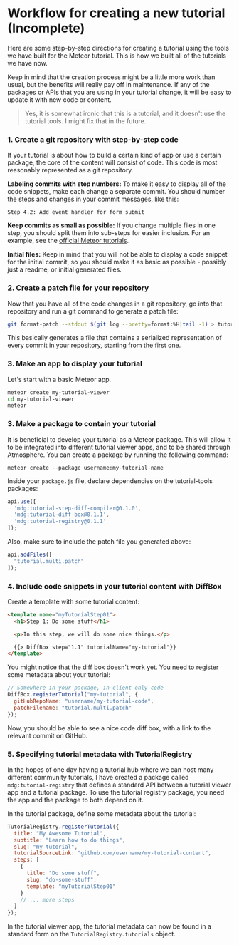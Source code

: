 <h1>Workflow for creating a new tutorial (Incomplete)</h1>

Here are some step-by-step directions for creating a tutorial using the tools we have built for the Meteor tutorial. This is how we built all of the tutorials we have now.

Keep in mind that the creation process might be a little more work than usual, but the benefits will really pay off in maintenance. If any of the packages or APIs that you are using in your tutorial change, it will be easy to update it with new code or content.

> Yes, it is somewhat ironic that this is a tutorial, and it doesn't use the tutorial tools. I might fix that in the future.

### 1. Create a git repository with step-by-step code

If your tutorial is about how to build a certain kind of app or use a certain package, the core of the content will consist of code. This code is most reasonably represented as a git repository.

**Labeling commits with step numbers:** To make it easy to display all of the code snippets, make each change a separate commit. You should number the steps and changes in your commit messages, like this:

```
Step 4.2: Add event handler for form submit
```

**Keep commits as small as possible:** If you change multiple files in one step, you should split them into sub-steps for easier inclusion. For an example, see the [official Meteor tutorials](https://github.com/meteor/tutorials).

**Initial files:** Keep in mind that you will not be able to display a code snippet for the initial commit, so you should make it as basic as possible - possibly just a readme, or initial generated files.

### 2. Create a patch file for your repository

Now that you have all of the code changes in a git repository, go into that repository and run a git command to generate a patch file:

```sh
git format-patch --stdout $(git log --pretty=format:%H|tail -1) > tutorial.multi.patch
```

This basically generates a file that contains a serialized representation of every commit in your repository, starting from the first one.

### 3. Make an app to display your tutorial

Let's start with a basic Meteor app.

```sh
meteor create my-tutorial-viewer
cd my-tutorial-viewer
meteor
```

### 3. Make a package to contain your tutorial

It is beneficial to develop your tutorial as a Meteor package. This will allow it to be integrated into different tutorial viewer apps, and to be shared through Atmosphere. You can create a package by running the following command:

```
meteor create --package username:my-tutorial-name
```

Inside your `package.js` file, declare dependencies on the tutorial-tools packages:

```js
api.use([
  'mdg:tutorial-step-diff-compiler@0.1.0',
  'mdg:tutorial-diff-box@0.1.1',
  'mdg:tutorial-registry@0.1.1'
]);
```

Also, make sure to include the patch file you generated above:

```js
api.addFiles([
  "tutorial.multi.patch"
]);
```

### 4. Include code snippets in your tutorial content with DiffBox

Create a template with some tutorial content:

```html
<template name="myTutorialStep01">
  <h1>Step 1: Do some stuff</h1>

  <p>In this step, we will do some nice things.</p>

  {{> DiffBox step="1.1" tutorialName="my-tutorial"}}
</template>
```

You might notice that the diff box doesn't work yet. You need to register some metadata about your tutorial:

```js
// Somewhere in your package, in client-only code
DiffBox.registerTutorial("my-tutorial", {
  gitHubRepoName: "username/my-tutorial-code",
  patchFilename: "tutorial.multi.patch"
});
```

Now, you should be able to see a nice code diff box, with a link to the relevant commit on GitHub.

### 5. Specifying tutorial metadata with TutorialRegistry

In the hopes of one day having a tutorial hub where we can host many different community tutorials, I have created a package called `mdg:tutorial-registry` that defines a standard API between a tutorial viewer app and a tutorial package. To use the tutorial registry package, you need the app and the package to both depend on it.

In the tutorial package, define some metadata about the tutorial:

```js
TutorialRegistry.registerTutorial({
  title: "My Awesome Tutorial",
  subtitle: "Learn how to do things",
  slug: "my-tutorial",
  tutorialSourceLink: "github.com/username/my-tutorial-content",
  steps: [
    {
      title: "Do some stuff",
      slug: "do-some-stuff",
      template: "myTutorialStep01"
    }
    // ... more steps
  ]
});
```

In the tutorial viewer app, the tutorial metadata can now be found in a standard form on the `TutorialRegistry.tutorials` object.
